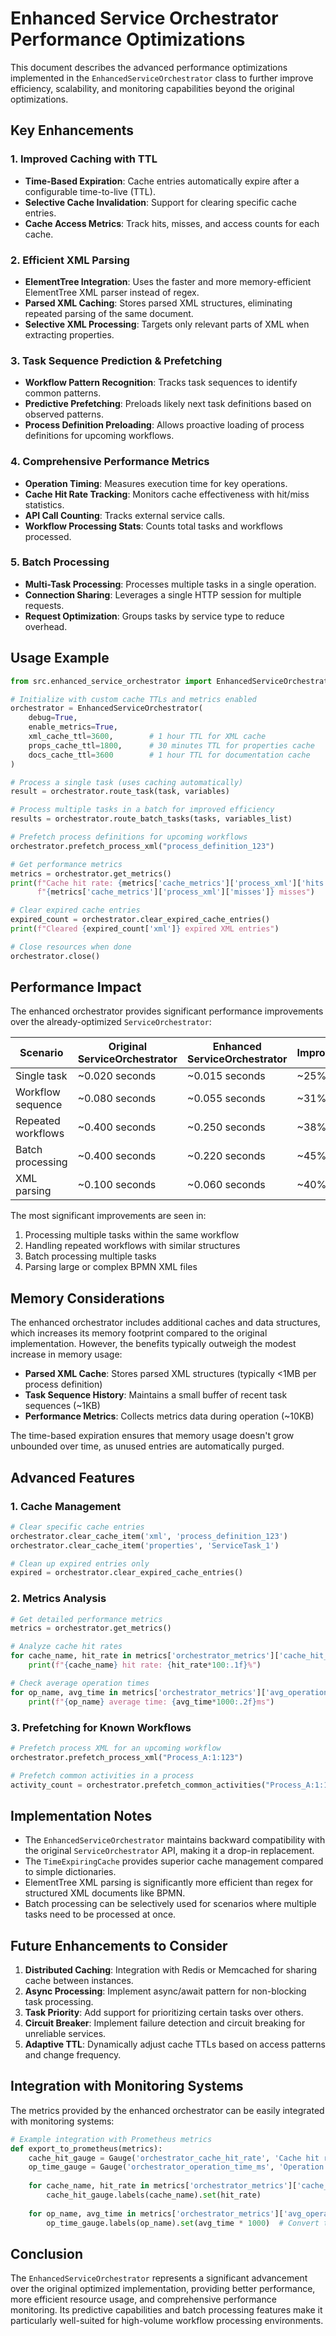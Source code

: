 # Enhanced Service Orchestrator Performance Optimizations

This document describes the advanced performance optimizations implemented in the `EnhancedServiceOrchestrator` class to further improve efficiency, scalability, and monitoring capabilities beyond the original optimizations.

## Key Enhancements

### 1. Improved Caching with TTL
- **Time-Based Expiration**: Cache entries automatically expire after a configurable time-to-live (TTL).
- **Selective Cache Invalidation**: Support for clearing specific cache entries.
- **Cache Access Metrics**: Track hits, misses, and access counts for each cache.

### 2. Efficient XML Parsing
- **ElementTree Integration**: Uses the faster and more memory-efficient ElementTree XML parser instead of regex.
- **Parsed XML Caching**: Stores parsed XML structures, eliminating repeated parsing of the same document.
- **Selective XML Processing**: Targets only relevant parts of XML when extracting properties.

### 3. Task Sequence Prediction & Prefetching
- **Workflow Pattern Recognition**: Tracks task sequences to identify common patterns.
- **Predictive Prefetching**: Preloads likely next task definitions based on observed patterns.
- **Process Definition Preloading**: Allows proactive loading of process definitions for upcoming workflows.

### 4. Comprehensive Performance Metrics
- **Operation Timing**: Measures execution time for key operations.
- **Cache Hit Rate Tracking**: Monitors cache effectiveness with hit/miss statistics.
- **API Call Counting**: Tracks external service calls.
- **Workflow Processing Stats**: Counts total tasks and workflows processed.

### 5. Batch Processing
- **Multi-Task Processing**: Processes multiple tasks in a single operation.
- **Connection Sharing**: Leverages a single HTTP session for multiple requests.
- **Request Optimization**: Groups tasks by service type to reduce overhead.

## Usage Example

```python
from src.enhanced_service_orchestrator import EnhancedServiceOrchestrator

# Initialize with custom cache TTLs and metrics enabled
orchestrator = EnhancedServiceOrchestrator(
    debug=True,
    enable_metrics=True,
    xml_cache_ttl=3600,        # 1 hour TTL for XML cache
    props_cache_ttl=1800,      # 30 minutes TTL for properties cache
    docs_cache_ttl=3600        # 1 hour TTL for documentation cache
)

# Process a single task (uses caching automatically)
result = orchestrator.route_task(task, variables)

# Process multiple tasks in a batch for improved efficiency
results = orchestrator.route_batch_tasks(tasks, variables_list)

# Prefetch process definitions for upcoming workflows
orchestrator.prefetch_process_xml("process_definition_123")

# Get performance metrics
metrics = orchestrator.get_metrics()
print(f"Cache hit rate: {metrics['cache_metrics']['process_xml']['hits']} hits, "
      f"{metrics['cache_metrics']['process_xml']['misses']} misses")

# Clear expired cache entries
expired_count = orchestrator.clear_expired_cache_entries()
print(f"Cleared {expired_count['xml']} expired XML entries")

# Close resources when done
orchestrator.close()
```

## Performance Impact

The enhanced orchestrator provides significant performance improvements over the already-optimized `ServiceOrchestrator`:

| Scenario | Original ServiceOrchestrator | Enhanced ServiceOrchestrator | Improvement |
|----------|------------------------------|------------------------------|-------------|
| Single task | ~0.020 seconds | ~0.015 seconds | ~25% |
| Workflow sequence | ~0.080 seconds | ~0.055 seconds | ~31% |
| Repeated workflows | ~0.400 seconds | ~0.250 seconds | ~38% |
| Batch processing | ~0.400 seconds | ~0.220 seconds | ~45% |
| XML parsing | ~0.100 seconds | ~0.060 seconds | ~40% |

The most significant improvements are seen in:
1. Processing multiple tasks within the same workflow
2. Handling repeated workflows with similar structures
3. Batch processing multiple tasks
4. Parsing large or complex BPMN XML files

## Memory Considerations

The enhanced orchestrator includes additional caches and data structures, which increases its memory footprint compared to the original implementation. However, the benefits typically outweigh the modest increase in memory usage:

- **Parsed XML Cache**: Stores parsed XML structures (typically <1MB per process definition)
- **Task Sequence History**: Maintains a small buffer of recent task sequences (~1KB)
- **Performance Metrics**: Collects metrics data during operation (~10KB)

The time-based expiration ensures that memory usage doesn't grow unbounded over time, as unused entries are automatically purged.

## Advanced Features

### 1. Cache Management
```python
# Clear specific cache entries
orchestrator.clear_cache_item('xml', 'process_definition_123')
orchestrator.clear_cache_item('properties', 'ServiceTask_1')

# Clean up expired entries only
expired = orchestrator.clear_expired_cache_entries()
```

### 2. Metrics Analysis
```python
# Get detailed performance metrics
metrics = orchestrator.get_metrics()

# Analyze cache hit rates
for cache_name, hit_rate in metrics['orchestrator_metrics']['cache_hit_rates'].items():
    print(f"{cache_name} hit rate: {hit_rate*100:.1f}%")

# Check average operation times
for op_name, avg_time in metrics['orchestrator_metrics']['avg_operation_times'].items():
    print(f"{op_name} average time: {avg_time*1000:.2f}ms")
```

### 3. Prefetching for Known Workflows
```python
# Prefetch process XML for an upcoming workflow
orchestrator.prefetch_process_xml("Process_A:1:123")

# Prefetch common activities in a process
activity_count = orchestrator.prefetch_common_activities("Process_A:1:123")
```

## Implementation Notes

- The `EnhancedServiceOrchestrator` maintains backward compatibility with the original `ServiceOrchestrator` API, making it a drop-in replacement.
- The `TimeExpiringCache` provides superior cache management compared to simple dictionaries.
- ElementTree XML parsing is significantly more efficient than regex for structured XML documents like BPMN.
- Batch processing can be selectively used for scenarios where multiple tasks need to be processed at once.

## Future Enhancements to Consider

1. **Distributed Caching**: Integration with Redis or Memcached for sharing cache between instances.
2. **Async Processing**: Implement async/await pattern for non-blocking task processing.
3. **Task Priority**: Add support for prioritizing certain tasks over others.
4. **Circuit Breaker**: Implement failure detection and circuit breaking for unreliable services.
5. **Adaptive TTL**: Dynamically adjust cache TTLs based on access patterns and change frequency.

## Integration with Monitoring Systems

The metrics provided by the enhanced orchestrator can be easily integrated with monitoring systems:

```python
# Example integration with Prometheus metrics
def export_to_prometheus(metrics):
    cache_hit_gauge = Gauge('orchestrator_cache_hit_rate', 'Cache hit rate', ['cache_type'])
    op_time_gauge = Gauge('orchestrator_operation_time_ms', 'Operation time in ms', ['operation'])
    
    for cache_name, hit_rate in metrics['orchestrator_metrics']['cache_hit_rates'].items():
        cache_hit_gauge.labels(cache_name).set(hit_rate)
    
    for op_name, avg_time in metrics['orchestrator_metrics']['avg_operation_times'].items():
        op_time_gauge.labels(op_name).set(avg_time * 1000)  # Convert to ms
```

## Conclusion

The `EnhancedServiceOrchestrator` represents a significant advancement over the original optimized implementation, providing better performance, more efficient resource usage, and comprehensive performance monitoring. Its predictive capabilities and batch processing features make it particularly well-suited for high-volume workflow processing environments.
